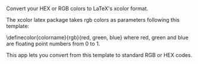 Convert your HEX or RGB colors to LaTeX's xcolor format.

The xcolor latex package takes rgb colors as parameters following this template:

\definecolor{colorname}{rgb}{red, green, blue} where red, green and blue are floating point numbers from 0 to 1.

This app lets you convert from this template to standard RGB or HEX codes.
